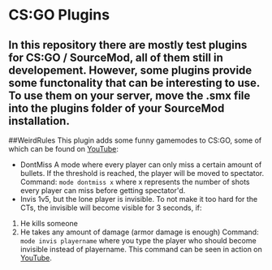 # CS:GO Plugins
In this repository there are mostly test plugins for CS:GO / SourceMod, all of them still in developement.
However, some plugins provide some functonality that can be interesting to use.
To use them on your server, move the .smx file into the plugins folder of your SourceMod installation.
---
##WeirdRules
This plugin adds some funny gamemodes to CS:GO, some of which can be found on [YouTube](https://www.youtube.com/playlist?list=PLs5PuqqXOxboG0OjjHgmY6ieWpa_nm3SJ "EinSteini on YouTube (German)"):
* DontMiss
A mode where every player can only miss a certain amount of bullets. If the threshold is reached, the player will be moved to spectator.
Command: `mode dontmiss x` where x represents the number of shots every player can miss before getting spectator'd.
* Invis
1v5, but the lone player is invisible. To not make it too hard for the CTs, the invisible will become visible for 3 seconds, if:
1. He kills someone
2. He takes any amount of damage (armor damage is enough)
Command: `mode invis playername` where you type the player who should become invisible instead of playername.
This command can be seen in action on [YouTube](https://youtu.be/y4z7QDn2DLE "Invis on YT (German)").